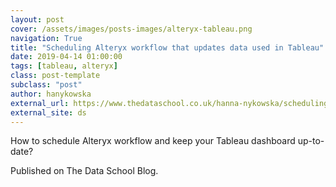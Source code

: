 ```yaml
---
layout: post
cover: /assets/images/posts-images/alteryx-tableau.png
navigation: True
title: "Scheduling Alteryx workflow that updates data used in Tableau"
date: 2019-04-14 01:00:00
tags: [tableau, alteryx]
class: post-template
subclass: "post"
author: hanykowska
external_url: https://www.thedataschool.co.uk/hanna-nykowska/scheduling-alteryx-workflow-that-updates-data-used-in-tableau/
external_site: ds
---
```


How to schedule Alteryx workflow and keep your Tableau dashboard up-to-date?

Published on The Data School Blog.
